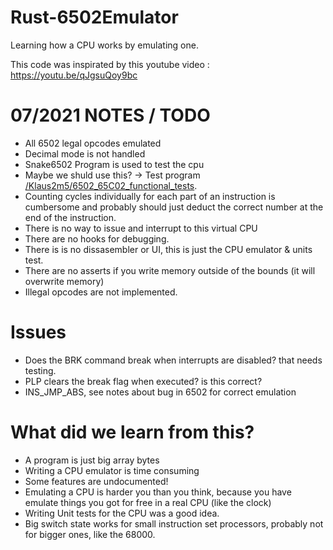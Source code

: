 # Rust-6502Emulator 
Learning how a CPU works by emulating one.

This code was inspirated by this youtube video : https://youtu.be/qJgsuQoy9bc


# 07/2021 NOTES / TODO

* All 6502 legal opcodes emulated
* Decimal mode is not handled
* Snake6502 Program is used to test the cpu
* Maybe we shuld use this? -> Test program [/Klaus2m5/6502_65C02_functional_tests](https://github.com/Klaus2m5/6502_65C02_functional_tests).
* Counting cycles individually for each part of an instruction is cumbersome and probably should just deduct the   correct number at the end of the instruction.
* There is no way to issue and interrupt to this virtual CPU
* There are no hooks for debugging.
* There is is no dissasembler or UI, this is just the CPU emulator & units test.
* There are no asserts if you write memory outside of the bounds (it will overwrite memory)
* Illegal opcodes are not implemented.

# Issues

* Does the BRK command break when interrupts are disabled? that needs testing.
* PLP clears the break flag when executed? is this correct?
* INS_JMP_ABS, see notes about bug in 6502 for correct emulation 


# What did we learn from this?

* A program is just big array bytes
* Writing a CPU emulator is time consuming
* Some features are undocumented!
* Emulating a CPU is harder you than you think, because you have emulate things you got for free in a real CPU (like the clock)
* Writing Unit tests for the CPU was a good idea.
* Big switch state works for small instruction set processors, probably not for bigger ones, like the 68000.
